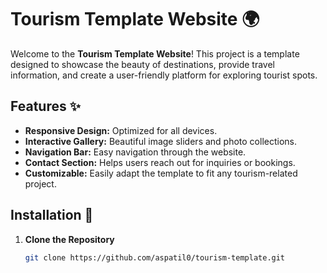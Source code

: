 # Tourism Template Website 🌍

Welcome to the **Tourism Template Website**! This project is a template designed to showcase the beauty of destinations, provide travel information, and create a user-friendly platform for exploring tourist spots.

## Features ✨

- **Responsive Design:** Optimized for all devices.
- **Interactive Gallery:** Beautiful image sliders and photo collections.
- **Navigation Bar:** Easy navigation through the website.
- **Contact Section:** Helps users reach out for inquiries or bookings.
- **Customizable:** Easily adapt the template to fit any tourism-related project.

## Installation 🚀

1. **Clone the Repository**  
   ```bash
   git clone https://github.com/aspatil0/tourism-template.git
